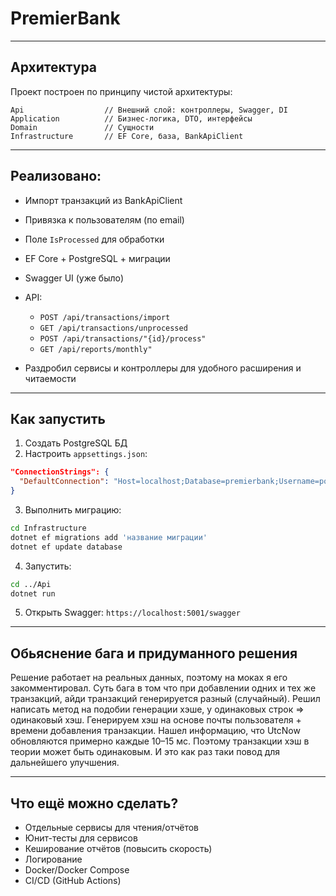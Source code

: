 # PremierBank

---

## Архитектура

Проект построен по принципу чистой архитектуры:

```
Api                  // Внешний слой: контроллеры, Swagger, DI
Application          // Бизнес-логика, DTO, интерфейсы
Domain               // Сущности
Infrastructure       // EF Core, база, BankApiClient
```
---

## Реализовано:

* Импорт транзакций из BankApiClient
* Привязка к пользователям (по email)
* Поле `IsProcessed` для обработки
* EF Core + PostgreSQL + миграции
* Swagger UI (уже было)
* API:

  * `POST /api/transactions/import`
  * `GET /api/transactions/unprocessed`
  * `POST /api/transactions/"{id}/process"`
  * `GET /api/reports/monthly"`

* Раздробил сервисы и контроллеры для удобного расширения и читаемости 

---

## Как запустить

1. Создать PostgreSQL БД
2. Настроить `appsettings.json`:

```json
"ConnectionStrings": {
  "DefaultConnection": "Host=localhost;Database=premierbank;Username=postgres;Password=your_password"
}
```

3. Выполнить миграцию:

```bash
cd Infrastructure
dotnet ef migrations add 'название миграции'
dotnet ef update database 
```

4. Запустить:

```bash
cd ../Api
dotnet run
```

5. Открыть Swagger: `https://localhost:5001/swagger`

---

## Обьяснение бага и придуманного решения
Решение работает на реальных данных, поэтому на моках я его закомментировал.
Суть бага в том что при добавлении одних и тех же транзакций, айди транзакций генерируется разный (случайный).
Решил написать метод на подобии генерации хэше, у одинаковых строк => одинаковый хэш.
Генерируем хэш на основе почты пользователя + времени добавления транзакции.
Нашел информацию, что UtcNow обновляются примерно каждые 10–15 мс.
Поэтому транзакции хэш в теории может быть одинаковым.
И это как раз таки повод для дальнейшего улучшения.

---

## Что ещё можно сделать?

* Отдельные сервисы для чтения/отчётов
* Юнит-тесты для сервисов
* Кеширование отчётов (повысить скорость)
* Логирование
* Docker/Docker Compose
* CI/CD (GitHub Actions)

